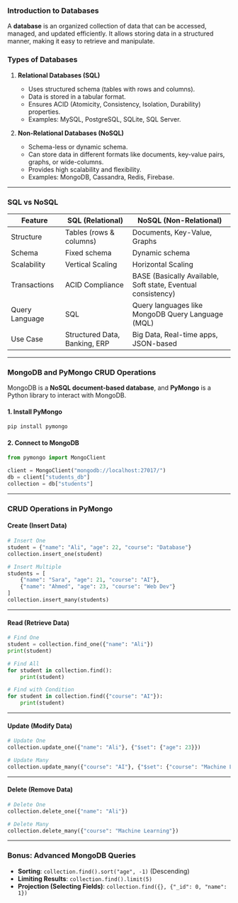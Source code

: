 ### **Introduction to Databases**
A **database** is an organized collection of data that can be accessed, managed, and updated efficiently. It allows storing data in a structured manner, making it easy to retrieve and manipulate.

### **Types of Databases**
1. **Relational Databases (SQL)**
   - Uses structured schema (tables with rows and columns).
   - Data is stored in a tabular format.
   - Ensures ACID (Atomicity, Consistency, Isolation, Durability) properties.
   - Examples: MySQL, PostgreSQL, SQLite, SQL Server.

2. **Non-Relational Databases (NoSQL)**
   - Schema-less or dynamic schema.
   - Can store data in different formats like documents, key-value pairs, graphs, or wide-columns.
   - Provides high scalability and flexibility.
   - Examples: MongoDB, Cassandra, Redis, Firebase.

---

### **SQL vs NoSQL**
| Feature       | SQL (Relational)  | NoSQL (Non-Relational)  |
|--------------|------------------|------------------------|
| Structure    | Tables (rows & columns) | Documents, Key-Value, Graphs |
| Schema       | Fixed schema     | Dynamic schema |
| Scalability  | Vertical Scaling | Horizontal Scaling |
| Transactions | ACID Compliance  | BASE (Basically Available, Soft state, Eventual consistency) |
| Query Language | SQL | Query languages like MongoDB Query Language (MQL) |
| Use Case     | Structured Data, Banking, ERP | Big Data, Real-time apps, JSON-based |

---

### **MongoDB and PyMongo CRUD Operations**
MongoDB is a **NoSQL document-based database**, and **PyMongo** is a Python library to interact with MongoDB.

#### **1. Install PyMongo**
```sh
pip install pymongo
```

#### **2. Connect to MongoDB**
```python
from pymongo import MongoClient

client = MongoClient("mongodb://localhost:27017/")
db = client["students_db"]
collection = db["students"]
```

---

### **CRUD Operations in PyMongo**

#### **Create (Insert Data)**
```python
# Insert One
student = {"name": "Ali", "age": 22, "course": "Database"}
collection.insert_one(student)

# Insert Multiple
students = [
    {"name": "Sara", "age": 21, "course": "AI"},
    {"name": "Ahmed", "age": 23, "course": "Web Dev"}
]
collection.insert_many(students)
```

---

#### **Read (Retrieve Data)**
```python
# Find One
student = collection.find_one({"name": "Ali"})
print(student)

# Find All
for student in collection.find():
    print(student)

# Find with Condition
for student in collection.find({"course": "AI"}):
    print(student)
```

---

#### **Update (Modify Data)**
```python
# Update One
collection.update_one({"name": "Ali"}, {"$set": {"age": 23}})

# Update Many
collection.update_many({"course": "AI"}, {"$set": {"course": "Machine Learning"}})
```

---

#### **Delete (Remove Data)**
```python
# Delete One
collection.delete_one({"name": "Ali"})

# Delete Many
collection.delete_many({"course": "Machine Learning"})
```

---

### **Bonus: Advanced MongoDB Queries**
- **Sorting**: `collection.find().sort("age", -1)` (Descending)
- **Limiting Results**: `collection.find().limit(5)`
- **Projection (Selecting Fields)**: `collection.find({}, {"_id": 0, "name": 1})`